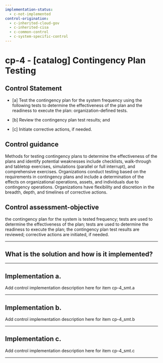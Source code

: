 ```yaml
---
implementation-status:
  - c-not-implemented
control-origination:
  - c-inherited-cloud-gov
  - c-inherited-cisa
  - c-common-control
  - c-system-specific-control
---
```


# cp-4 - \[catalog\] Contingency Plan Testing

## Control Statement

- \[a\] Test the contingency plan for the system frequency using the following tests to determine the effectiveness of the plan and the readiness to execute the plan: organization-defined tests.

- \[b\] Review the contingency plan test results; and

- \[c\] Initiate corrective actions, if needed.

## Control guidance

Methods for testing contingency plans to determine the effectiveness of the plans and identify potential weaknesses include checklists, walk-through and tabletop exercises, simulations (parallel or full interrupt), and comprehensive exercises. Organizations conduct testing based on the requirements in contingency plans and include a determination of the effects on organizational operations, assets, and individuals due to contingency operations. Organizations have flexibility and discretion in the breadth, depth, and timelines of corrective actions.

## Control assessment-objective

the contingency plan for the system is tested frequency;
tests are used to determine the effectiveness of the plan;
tests are used to determine the readiness to execute the plan;
the contingency plan test results are reviewed;
corrective actions are initiated, if needed.

______________________________________________________________________

## What is the solution and how is it implemented?

<!-- Please leave this section blank and enter implementation details in the parts below. -->

______________________________________________________________________

## Implementation a.

Add control implementation description here for item cp-4_smt.a

______________________________________________________________________

## Implementation b.

Add control implementation description here for item cp-4_smt.b

______________________________________________________________________

## Implementation c.

Add control implementation description here for item cp-4_smt.c

______________________________________________________________________

